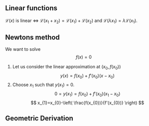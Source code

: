 
## Linear functions

$\mathcal{L}(x)$ is linear $\iff$ $\mathcal{L}(x_{1}+x_{2}) = \mathcal{L}(x_{1}) + \mathcal{L}(x_{2})$ and $\mathcal{L}(\lambda x_{1}) = \lambda \mathcal{L}(x_{1})$.

## Newtons method

We want to solve $$
f(x) = 0
$$
1. Let us consider the linear approximation at $(x_{0}, f(x_{0}))$ $$
y(x) = f(x_{0}) + f'(x_{0})(x-x_{0})
$$
2. Choose $x_{1}$ such that $y(x_{1}) = 0$. $$
0 = y(x_{1}) = f(x_{0}) + f'(x_{0}) (x_{1}-x_{0})
$$
$$
x_{1}=x_{0}-\left( \frac{f(x_{0})}{f'(x_{0})} \right)
$$

## Geometric Derivation